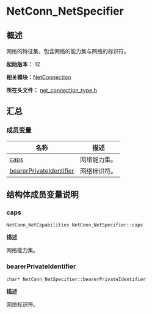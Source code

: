 # NetConn_NetSpecifier

## 概述

网络的特征集，包含网络的能力集与网络的标识符。

**起始版本：** 12

**相关模块：**[NetConnection](_net_connection.md)

**所在头文件：** [net_connection_type.h](net__connection__type_8h.md#net_connection_typeh)


## 汇总


### 成员变量

| 名称 | 描述 |
| -------- | -------- |
| [caps](#caps) | 网络能力集。 |
| [bearerPrivateIdentifier](#bearerprivateidentifier) | 网络标识符。 |


## 结构体成员变量说明


### caps

```
NetConn_NetCapabilities NetConn_NetSpecifier::caps
```

**描述**

网络能力集。


### bearerPrivateIdentifier

```
char* NetConn_NetSpecifier::bearerPrivateIdentifier
```

**描述**

网络标识符。
